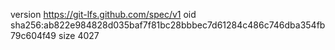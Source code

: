 version https://git-lfs.github.com/spec/v1
oid sha256:ab822e984828d035baf7f81bc28bbbec7d61284c486c746dba354fb79c604f49
size 4027
